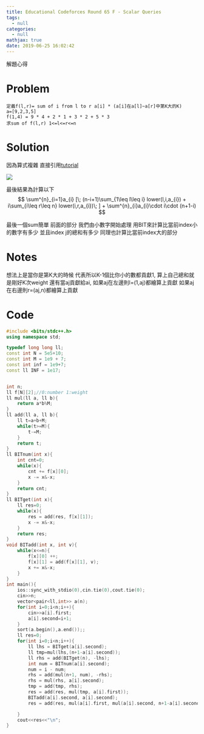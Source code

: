 ```yaml
---
title: Educational Codeforces Round 65 F - Scalar Queries
tags:
  - null
categories:
  - null
mathjax: true
date: 2019-06-25 16:02:42
---
```


解題心得
<!--more-->

# Problem
	定義f(l,r)= sum of i from l to r a[i] * (a[i]在a[l]~a[r]中第K大的K)
	a=[9,2,3,5]
	f(1,4) = 9 * 4 + 2 * 1 + 3 * 2 + 5 * 3
	求sum of f(l,r) 1<=l<=r<=n

# Solution
因為算式複雜 直接引用[tutorial](https://codeforces.com/blog/entry/67058)

![](https://i.imgur.com/BWRlAW8.png)

最後結果為計算以下
$$
\sum^{n}_{i=1}a_{i} [\; (n-i+1)\sum_{1\leq l\leq i} lower(l,i,a_{i}) + i\sum_{i\leq r\leq n} lower(i,r,a_{i})\; ] + \sum^{n}_{i}a_{i}\cdot i\cdot (n+1-i)
$$

最後一個sum簡單
前面的部分 我們由小數字開始處理 用BIT來計算比當前index小的數字有多少 並且index j的總和有多少 同理也計算比當前index大的部分

# Notes
想法上是當你是第K大的時候 代表所以K-1個比你小的數都貢獻1, 算上自己總和就是剛好K次weight 還有當aj貢獻給ai, 如果aj在左邊則l=(1,aj)都繪算上貢獻 如果aj在右邊則r=(aj,n)都繪算上貢獻


# Code
```cpp
#include <bits/stdc++.h>
using namespace std;

typedef long long ll;
const int N = 5e5+10;
const int M = 1e9 + 7;
const int inf = 1e9+7;
const ll INF = 1e17;


int n;
ll f[N][2];//0:number 1:weight
ll mul(ll a, ll b){
	return a*b%M;
}
ll add(ll a, ll b){
	ll t=a+b+M;
	while(t>=M){
		t-=M;
	}
	return t;
}
ll BITnum(int x){
	int cnt=0;
	while(x){
		cnt += f[x][0];
		x -= x&-x;
	}
	return cnt;
}
ll BITget(int x){
	ll res=0;
	while(x){
		res = add(res, f[x][1]);
		x -= x&-x;
	}
	return res;
}
void BITadd(int x, int v){
	while(x<=n){
		f[x][0] ++;
		f[x][1] = add(f[x][1], v);
		x += x&-x;
	}
}
int main(){
	ios::sync_with_stdio(0),cin.tie(0),cout.tie(0);
	cin>>n;
	vector<pair<ll,int>> a(n);
	for(int i=0;i<n;i++){
		cin>>a[i].first;
		a[i].second=i+1;
	}
	sort(a.begin(),a.end());;
	ll res=0;
	for(int i=0;i<n;i++){
		ll lhs = BITget(a[i].second);
		ll tmp=mul(lhs,(n+1-a[i].second));
		ll rhs = add(BITget(n), -lhs);
		int num = BITnum(a[i].second);
		num = i - num;
		rhs = add(mul(n+1, num), -rhs);
		rhs = mul(rhs, a[i].second);
		tmp = add(tmp, rhs);
		res = add(res, mul(tmp, a[i].first));
		BITadd(a[i].second, a[i].second);
		res = add(res, mul(a[i].first, mul(a[i].second, n+1-a[i].second)));

	}
	cout<<res<<"\n";
}
```